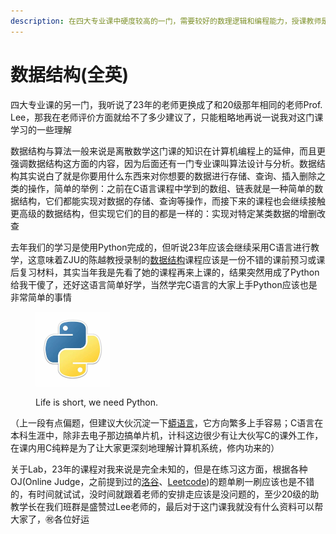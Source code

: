 ```yaml
---
description: 在四大专业课中硬度较高的一门，需要较好的数理逻辑和编程能力，授课教师是K Wang（已成为果园的过客）
---
```


# 数据结构(全英)

四大专业课的另一门，我听说了23年的老师更换成了和20级那年相同的老师Prof. Lee，那我在老师评价方面就给不了多少建议了，只能粗略地再说一说我对这门课学习的一些理解

数据结构与算法一般来说是离散数学这门课的知识在计算机编程上的延伸，而且更强调数据结构这方面的内容，因为后面还有一门专业课叫算法设计与分析。数据结构其实说白了就是你要用什么东西来对你想要的数据进行存储、查询、插入删除之类的操作，简单的举例：之前在C语言课程中学到的数组、链表就是一种简单的数据结构，它们都能实现对数据的存储、查询等操作，而接下来的课程也会继续接触更高级的数据结构，但实现它们的目的都是一样的：实现对特定某类数据的增删改查

去年我们的学习是使用Python完成的，但听说23年应该会继续采用C语言进行教学，这意味着ZJU的陈越教授录制的[数据结构](https://www.icourse163.org/course/ZJU-93001)课程应该是一份不错的课前预习或课后复习材料，其实当年我是先看了她的课程再来上课的，结果突然用成了Python给我干傻了，还好这语言简单好学，当然学完C语言的大家上手Python应该也是非常简单的事情

<figure><img src="../../.gitbook/assets/python_logo.jpeg" alt="" width="119"><figcaption><p>Life is short, we need Python.</p></figcaption></figure>

（上一段有点偏题，但建议大伙沉淀一下[蟒语言](https://mofanpy.com/)，它方向繁多上手容易；C语言在本科生涯中，除非去电子那边搞单片机，计科这边很少有让大伙写C的课外工作，在课内用C纯粹是为了让大家更深刻地理解计算机系统，修内功来的）

关于Lab，23年的课程对我来说是完全未知的，但是在练习这方面，根据各种OJ(Online Judge，之前提到过的[洛谷](https://www.luogu.com.cn/)、[Leetcode](https://leetcode.cn/problemset/all/))的题单刷一刷应该也是不错的，有时间就试试，没时间就跟着老师的安排走应该是没问题的，至少20级的助教学长在我们班群是盛赞过Lee老师的，最后对于这门课我就没有什么资料可以帮大家了，㊗️各位好运

